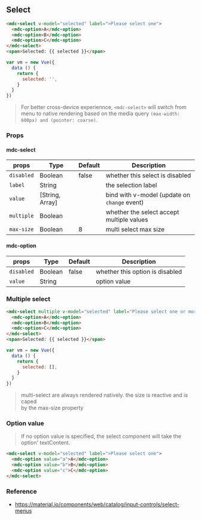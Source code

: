 ## Select

```html
<mdc-select v-model="selected" label=">Please select one">
  <mdc-option>A</mdc-option>
  <mdc-option>B</mdc-option>
  <mdc-option>C</mdc-option>
</mdc-select>
<span>Selected: {{ selected }}</span>
```

```javascript
var vm = new Vue({
  data () {
    return {
      selected: '',
    }
  }
})
```
> For better cross-device experiennce, `<mdc-select>` will switch from menu to 
> native rendering based on the media query
> `(max-width: 600px) and (pointer: coarse)`.

### Props

#### mdc-select

| props | Type | Default | Description |
|-------|------|---------|-------------|
|`disabled`|Boolean| false | whether this select is disabled |
|`label`|String| | the selection label |
|`value`|[String, Array]| | bind with v-model (update on `change` event)|
|`multiple`|Boolean| | whether the select accept multiple values|
|`max-size`|Boolean| 8 | multi select max size |

#### mdc-option

| props | Type | Default | Description |
|-------|------|---------|-------------|
|`disabled`|Boolean| false | whether this option is disabled |
|`value`|String| | option value |

### Multiple select

```html
<mdc-select multiple v-model="selected" label="Please select one or more">
  <mdc-option>A</mdc-option>
  <mdc-option>B</mdc-option>
  <mdc-option>C</mdc-option>
</mdc-select>
<span>Selected: {{ selected }}</span>
```

```javascript
var vm = new Vue({
  data () {
    return {
      selected: [],
    }
  }
})
```

> multi-select are always rendered natively. the size is reactive and is caped  
> by the max-size property    

### Option value

> If no option value is specified, the select component will take the option' 
> textContent.

```html
<mdc-select v-model="selected" label=">Please select one">
  <mdc-option value="a">A</mdc-option>
  <mdc-option value="b">B</mdc-option>
  <mdc-option value="c">C</mdc-option>
</mdc-select>
```

### Reference
- https://material.io/components/web/catalog/input-controls/select-menus
